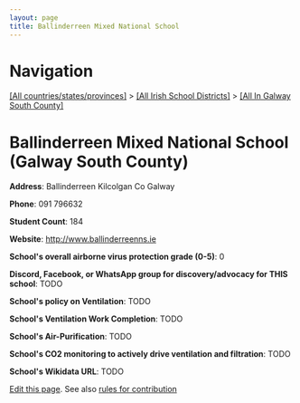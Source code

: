 ```yaml
---
layout: page
title: Ballinderreen Mixed National School
---
```

# Navigation

[[All countries/states/provinces]](../../..) > [[All Irish School Districts]](../..) > [[All In Galway South County]](..)

# Ballinderreen Mixed National School (Galway South County)

**Address**: Ballinderreen Kilcolgan Co Galway

**Phone**: 091 796632

**Student Count**: 184

**Website**: <http://www.ballinderreenns.ie>

**School's overall airborne virus protection grade (0-5)**: 0

**Discord, Facebook, or WhatsApp group for discovery/advocacy for THIS school**: TODO

**School's policy on Ventilation**: TODO

**School's Ventilation Work Completion**: TODO

**School's Air-Purification**: TODO

**School's CO2 monitoring to actively drive ventilation and filtration**: TODO

**School's Wikidata URL**: TODO


[Edit this page](https://github.com/ventilate-schools/Ireland/edit/main/./Galway_South_County/Ballinderreen_Mixed_National_School.md). See also [rules for contribution](../../../contribution-rules/)